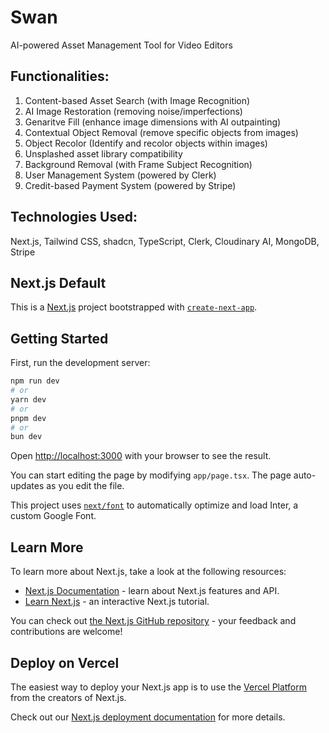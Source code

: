 # Swan
AI-powered Asset Management Tool for Video Editors
## Functionalities:
1. Content-based Asset Search (with Image Recognition)
2. AI Image Restoration (removing noise/imperfections)
3. Genaritve Fill (enhance image dimensions with AI outpainting)
4. Contextual Object Removal (remove specific objects from images)
5. Object Recolor (Identify and recolor objects within images)
6. Unsplashed asset library compatibility
7. Background Removal (with Frame Subject Recognition)
8. User Management System (powered by Clerk)
9. Credit-based Payment System (powered by Stripe)

## Technologies Used:
Next.js, Tailwind CSS, shadcn, TypeScript, Clerk, Cloudinary AI, MongoDB, Stripe


## Next.js Default
This is a [Next.js](https://nextjs.org/) project bootstrapped with [`create-next-app`](https://github.com/vercel/next.js/tree/canary/packages/create-next-app).

## Getting Started

First, run the development server:

```bash
npm run dev
# or
yarn dev
# or
pnpm dev
# or
bun dev
```

Open [http://localhost:3000](http://localhost:3000) with your browser to see the result.

You can start editing the page by modifying `app/page.tsx`. The page auto-updates as you edit the file.

This project uses [`next/font`](https://nextjs.org/docs/basic-features/font-optimization) to automatically optimize and load Inter, a custom Google Font.

## Learn More

To learn more about Next.js, take a look at the following resources:

- [Next.js Documentation](https://nextjs.org/docs) - learn about Next.js features and API.
- [Learn Next.js](https://nextjs.org/learn) - an interactive Next.js tutorial.

You can check out [the Next.js GitHub repository](https://github.com/vercel/next.js/) - your feedback and contributions are welcome!

## Deploy on Vercel

The easiest way to deploy your Next.js app is to use the [Vercel Platform](https://vercel.com/new?utm_medium=default-template&filter=next.js&utm_source=create-next-app&utm_campaign=create-next-app-readme) from the creators of Next.js.

Check out our [Next.js deployment documentation](https://nextjs.org/docs/deployment) for more details.
